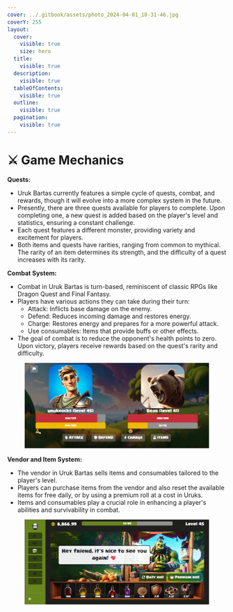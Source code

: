 ```yaml
---
cover: ../.gitbook/assets/photo_2024-04-01_18-31-46.jpg
coverY: 255
layout:
  cover:
    visible: true
    size: hero
  title:
    visible: true
  description:
    visible: true
  tableOfContents:
    visible: true
  outline:
    visible: true
  pagination:
    visible: true
---
```


# ⚔️ Game Mechanics

**Quests:**

* Uruk Bartas currently features a simple cycle of quests, combat, and rewards, though it will evolve into a more complex system in the future.
* Presently, there are three quests available for players to complete. Upon completing one, a new quest is added based on the player's level and statistics, ensuring a constant challenge.
* Each quest features a different monster, providing variety and excitement for players.
* Both items and quests have rarities, ranging from common to mythical. The rarity of an item determines its strength, and the difficulty of a quest increases with its rarity.

**Combat System:**

* Combat in Uruk Bartas is turn-based, reminiscent of classic RPGs like Dragon Quest and Final Fantasy.
* Players have various actions they can take during their turn:
  * Attack: Inflicts base damage on the enemy.
  * Defend: Reduces incoming damage and restores energy.
  * Charge: Restores energy and prepares for a more powerful attack.
  * Use consumables: Items that provide buffs or other effects.
* The goal of combat is to reduce the opponent's health points to zero. Upon victory, players receive rewards based on the quest's rarity and difficulty.

<figure><img src="../.gitbook/assets/combat-system.png" alt=""><figcaption></figcaption></figure>

**Vendor and Item System:**

* The vendor in Uruk Bartas sells items and consumables tailored to the player's level.
* Players can purchase items from the vendor and also reset the available items for free daily, or by using a premium roll at a cost in Uruks.
* Items and consumables play a crucial role in enhancing a player's abilities and survivability in combat.

<figure><img src="../.gitbook/assets/shop.png" alt=""><figcaption></figcaption></figure>
